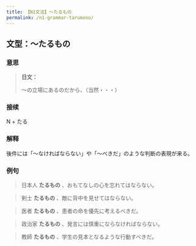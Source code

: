```yaml
---
title: 【N1文法】〜たるもの
permalink: /n1-grammar-tarumono/
---
```


## 文型：〜たるもの

### 意思

> **日文：**
> 
> 〜の立場にあるのだから、（当然・・・）


### 接续

N + たる

### 解释

後件には「〜なければならない」や「〜べきだ」のような判断の表現が来る。

### 例句

> 日本人 **たるもの** 、おもてなしの心を忘れてはならない。

> 剣士 **たるもの** 、敵に背中を見せてはならない。

> 医者 **たるもの** 、患者の命を優先に考えるべきだ。

> 政治家 **たるもの** 、発言には慎重にならなければならない。

> 教師 **たるもの** 、学生の見本となるような行動すべきだ。

